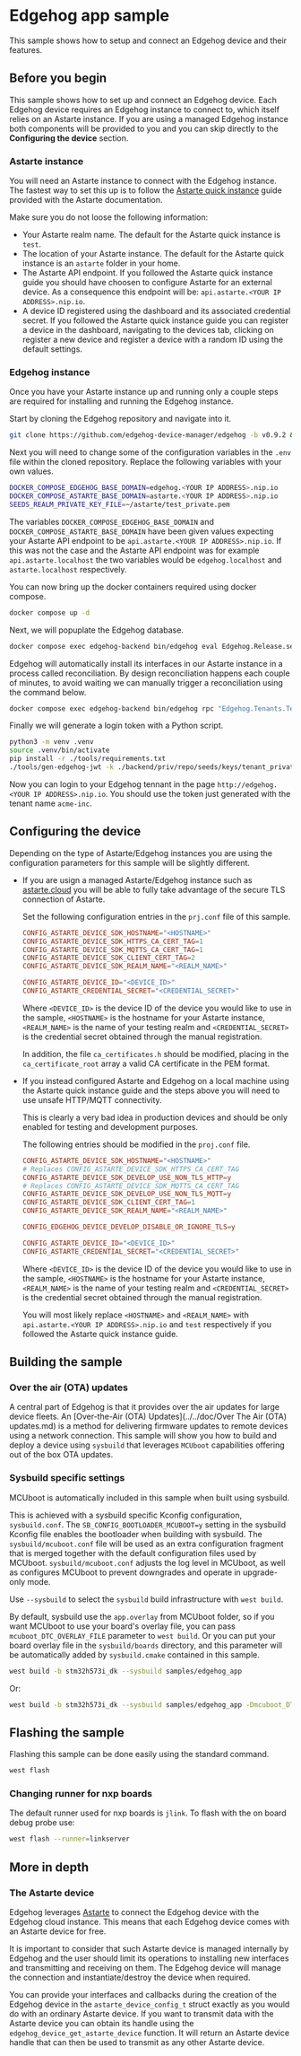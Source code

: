 <!--
Copyright 2024 SECO Mind Srl

SPDX-License-Identifier: Apache-2.0
-->

# Edgehog app sample

This sample shows how to setup and connect an Edgehog device and their features.

## Before you begin

This sample shows how to set up and connect an Edgehog device.
Each Edgehog device requires an Edgehog instance to connect to, which itself relies on an Astarte
instance.
If you are using a managed Edgehog instance both components will be provided to you and you can skip
directly to the **Configuring the device** section.

### Astarte instance

You will need an Astarte instance to connect with the Edgehog instance.
The fastest way to set this up is to follow the
[Astarte quick instance](https://docs.astarte-platform.org/device-sdks/common/astarte_quick_instance.html)
guide provided with the Astarte documentation.

Make sure you do not loose the following information:
- Your Astarte realm name. The default for the Astarte quick instance is `test`.
- The location of your Astarte instance. The default for the Astarte quick instance is an `astarte`
  folder in your home.
- The Astarte API endpoint. If you followed the Astarte quick instance guide you should have
  choosen to configure Astarte for an external device. As a consequence this endpoint will be:
  `api.astarte.<YOUR IP ADDRESS>.nip.io`.
- A device ID registered using the dashboard and its associated credential secret. If you followed
  the Astarte quick instance guide you can register a device in the dashboard, navigating to the
  devices tab, clicking on register a new device and register a device with a random ID using the
  default settings.

### Edgehog instance

Once you have your Astarte instance up and running only a couple steps are required for
installing and running the Edgehog instance.

Start by cloning the Edgehog repository and navigate into it.
```sh
git clone https://github.com/edgehog-device-manager/edgehog -b v0.9.2 && cd edgehog
```

Next you will need to change some of the configuration variables in the `.env` file within the
cloned repository. Replace the following variables with your own values.
```sh
DOCKER_COMPOSE_EDGEHOG_BASE_DOMAIN=edgehog.<YOUR IP ADDRESS>.nip.io
DOCKER_COMPOSE_ASTARTE_BASE_DOMAIN=astarte.<YOUR IP ADDRESS>.nip.io
SEEDS_REALM_PRIVATE_KEY_FILE=~/astarte/test_private.pem
```
The variables `DOCKER_COMPOSE_EDGEHOG_BASE_DOMAIN` and `DOCKER_COMPOSE_ASTARTE_BASE_DOMAIN` have
been given values expecting your Astarte API endpoint to be `api.astarte.<YOUR IP ADDRESS>.nip.io`.
If this was not the case and the Astarte API endpoint was for example `api.astarte.localhost` the
two variables would be `edgehog.localhost` and `astarte.localhost` respectively.

You can now bring up the docker containers required using docker compose.
```sh
docker compose up -d
```

Next, we will popuplate the Edgehog database.
```sh
docker compose exec edgehog-backend bin/edgehog eval Edgehog.Release.seed
```
Edgehog will automatically install its interfaces in our Astarte instance in a process called
reconciliation.
By design reconciliation happens each couple of minutes, to avoid waiting we can manually trigger
a reconciliation using the command below.
```sh
docker compose exec edgehog-backend bin/edgehog rpc "Edgehog.Tenants.Tenant |> Ash.read! |> Enum.each(&Edgehog.Tenants.reconcile_tenant/1)"
```

Finally we will generate a login token with a Python script.
```sh
python3 -m venv .venv
source .venv/bin/activate
pip install -r ./tools/requirements.txt
./tools/gen-edgehog-jwt -k ./backend/priv/repo/seeds/keys/tenant_private.pem -t tenant
```

Now you can login to your Edgehog tennant in the page `http://edgehog.<YOUR IP ADDRESS>.nip.io`.
You should use the token just generated with the tenant name `acme-inc`.

## Configuring the device

Depending on the type of Astarte/Edgehog instances you are using the configuration parameters for
this sample will be slightly different.


- If you are usign a managed Astarte/Edgehog instance such as [astarte.cloud](https://astarte.cloud/)
you will be able to fully take advantage of the secure TLS connection of Astarte.

  Set the following configuration entries in the `prj.conf` file of this sample.
  ```conf
  CONFIG_ASTARTE_DEVICE_SDK_HOSTNAME="<HOSTNAME>"
  CONFIG_ASTARTE_DEVICE_SDK_HTTPS_CA_CERT_TAG=1
  CONFIG_ASTARTE_DEVICE_SDK_MQTTS_CA_CERT_TAG=1
  CONFIG_ASTARTE_DEVICE_SDK_CLIENT_CERT_TAG=2
  CONFIG_ASTARTE_DEVICE_SDK_REALM_NAME="<REALM_NAME>"

  CONFIG_ASTARTE_DEVICE_ID="<DEVICE_ID>"
  CONFIG_ASTARTE_CREDENTIAL_SECRET="<CREDENTIAL_SECRET>"
  ```
  Where `<DEVICE_ID>` is the device ID of the device you would like to use in the sample, `<HOSTNAME>`
  is the hostname for your Astarte instance, `<REALM_NAME>` is the name of your testing realm and
  `<CREDENTIAL_SECRET>` is the credential secret obtained through the manual registration.

  In addition, the file `ca_certificates.h` should be modified, placing in the `ca_certificate_root`
  array a valid CA certificate in the PEM format.

- If you instead configured Astarte and Edgehog on a local machine using the Astarte quick instance
  guide and the steps above you will need to use unsafe HTTP/MQTT connectivity.

  This is clearly a very bad idea in production devices and should be only enabled for testing and
  development purposes.

  The following entries should be modified in the `proj.conf` file.
  ```conf
  CONFIG_ASTARTE_DEVICE_SDK_HOSTNAME="<HOSTNAME>"
  # Replaces CONFIG_ASTARTE_DEVICE_SDK_HTTPS_CA_CERT_TAG
  CONFIG_ASTARTE_DEVICE_SDK_DEVELOP_USE_NON_TLS_HTTP=y
  # Replaces CONFIG_ASTARTE_DEVICE_SDK_MQTTS_CA_CERT_TAG
  CONFIG_ASTARTE_DEVICE_SDK_DEVELOP_USE_NON_TLS_MQTT=y
  CONFIG_ASTARTE_DEVICE_SDK_CLIENT_CERT_TAG=1
  CONFIG_ASTARTE_DEVICE_SDK_REALM_NAME="<REALM_NAME>"

  CONFIG_EDGEHOG_DEVICE_DEVELOP_DISABLE_OR_IGNORE_TLS=y

  CONFIG_ASTARTE_DEVICE_ID="<DEVICE_ID>"
  CONFIG_ASTARTE_CREDENTIAL_SECRET="<CREDENTIAL_SECRET>"
  ```
  Where `<DEVICE_ID>` is the device ID of the device you would like to use in the sample, `<HOSTNAME>`
  is the hostname for your Astarte instance, `<REALM_NAME>` is the name of your testing realm and
  `<CREDENTIAL_SECRET>` is the credential secret obtained through the manual registration.

  You will most likely replace `<HOSTNAME>` and `<REALM_NAME>` with
  `api.astarte.<YOUR IP ADDRESS>.nip.io` and `test` respectively if you followed the Astarte quick
  instance guide.

## Building the sample

### Over the air (OTA) updates

A central part of Edgehog is that it provides over the air updates for large device fleets.
An [Over-the-Air (OTA) Updates](../../doc/Over The Air (OTA) updates.md) is a method for delivering
firmware updates to remote devices using a network connection. This sample will show you how to
build and deploy a device using `sysbuild` that leverages `MCUboot` capabilities offering out of the
box OTA updates.

### Sysbuild specific settings

MCUboot is automatically included in this sample when built using sysbuild.

This is achieved with a sysbuild specific Kconfig configuration, `sysbuild.conf`.
The `SB_CONFIG_BOOTLOADER_MCUBOOT=y` setting in the sysbuild Kconfig file enables the bootloader
when building with sysbuild.
The `sysbuild/mcuboot.conf` file will be used as an extra configuration fragment that is merged
together with the default configuration files used by MCUboot. `sysbuild/mcuboot.conf` adjusts the
log level in MCUboot, as well as configures MCUboot to prevent downgrades and operate in
upgrade-only mode.

Use ``--sysbuild`` to select the `sysbuild` build infrastructure with `west build`.

By default, sysbuild use the `app.overlay` from MCUboot folder, so if you want MCUboot to use your
board's overlay file, you can pass `mcuboot_DTC_OVERLAY_FILE` parameter to `west build`.
Or you can put your board overlay file in the `sysbuild/boards` directory, and this parameter will
be automatically added by `sysbuild.cmake` contained in this sample.
```sh
west build -b stm32h573i_dk --sysbuild samples/edgehog_app
```
Or:
```sh
west build -b stm32h573i_dk --sysbuild samples/edgehog_app -Dmcuboot_DTC_OVERLAY_FILE=${PWD}/samples/edgehog_app/boards/stm32h573i_dk.overlay
```

## Flashing the sample

Flashing this sample can be done easily using the standard command.
```sh
west flash
```

### Changing runner for nxp boards

The default runner used for nxp boards is `jlink`. To flash with the on board debug probe use:
```sh
west flash --runner=linkserver
```

## More in depth

### The Astarte device

Edgehog leverages [Astarte](https://docs.astarte-platform.org/) to connect the Edgehog device with
the Edgehog cloud instance. This means that each Edgehog device comes with an Astarte device for
free.

It is important to consider that such Astarte device is managed internally by Edgehog and the user
should limit its operations to installing new interfaces and transmitting and receiving on them.
The Edgehog device will manage the connection and instantiate/destroy the device when required.

You can provide your interfaces and callbacks during the creation of the Edgehog device in the
`astarte_device_config_t` struct exactly as you would do with an ordinary Astarte device. If you
want to transmit data with the Astarte device you can obtain its handle using the
`edgehog_device_get_astarte_device` function. It will return an Astarte device handle that can
then be used to transmit as any other Astarte device.
